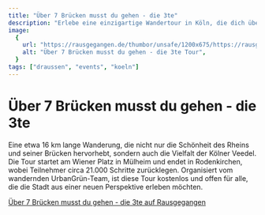 ```yaml
---
title: "Über 7 Brücken musst du gehen - die 3te"
description: "Erlebe eine einzigartige Wandertour in Köln, die dich über 7 Brücken führt. Vom Wiener Platz in Mülheim bis nach Rodenkirchen kreuzt die Route den Rhein und bietet Einblicke in die Vielfalt der Kölner Veedel und Brückenarchitektur."
image:
  {
    url: "https://rausgegangen.de/thumbor/unsafe/1200x675/https://rausgegangen.de/media/event_images/2021/08/27/ueber-7-bruecken-musst-du-gehen-die-3te.jpg",
    alt: "Über 7 Brücken musst du gehen - die 3te Tour",
  }
tags: ["draussen", "events", "koeln"]
---
```


# Über 7 Brücken musst du gehen - die 3te

Eine etwa 16 km lange Wanderung, die nicht nur die Schönheit des Rheins und seiner Brücken hervorhebt, sondern auch die Vielfalt der Kölner Veedel. Die Tour startet am Wiener Platz in Mülheim und endet in Rodenkirchen, wobei Teilnehmer circa 21.000 Schritte zurücklegen. Organisiert vom wandernden UrbanGrün-Team, ist diese Tour kostenlos und offen für alle, die die Stadt aus einer neuen Perspektive erleben möchten.

[Über 7 Brücken musst du gehen - die 3te auf Rausgegangen](https://rausgegangen.de/events/uber-7-brucken-musst-du-gehen-die-3te-0/)
